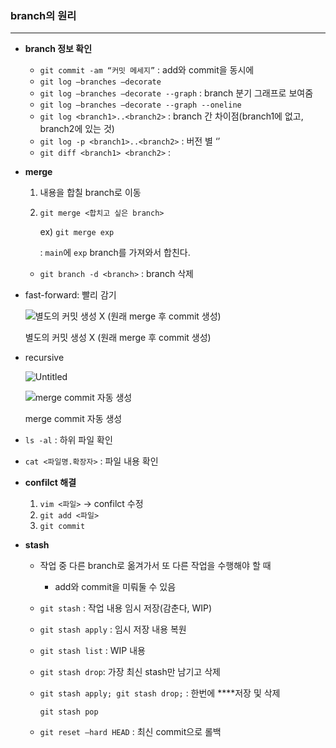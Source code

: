 ### branch의 원리

---

- **branch 정보 확인**
    - `git commit -am “커밋 메세지”` : add와 commit을 동시에
    - `git log —branches —decorate`
    - `git log —branches —decorate --graph` : branch 분기 그래프로 보여줌
    - `git log —branches —decorate --graph --oneline`
    - `git log <branch1>..<branch2>` : branch 간 차이점(branch1에 없고, branch2에 있는 것)
    - `git log -p <branch1>..<branch2>` : 버전 별 ‘’
    - `git diff <branch1> <branch2>` :

- **merge**
    1. 내용을 합칠 branch로 이동
    2. `git merge <합치고 싶은 branch>`
        
        ex) `git merge exp`
        
        : `main`에 `exp` branch를 가져와서 합친다.
        
    - `git branch -d <branch>` : branch 삭제

- fast-forward: 빨리 감기
    
    ![별도의 커밋 생성 X (원래 merge 후 commit 생성)](https://s3-us-west-2.amazonaws.com/secure.notion-static.com/5f576a79-8ef1-4f08-8efa-86befe84f7fb/Untitled.png)
    
    별도의 커밋 생성 X (원래 merge 후 commit 생성)
    
- recursive
    
    ![Untitled](https://s3-us-west-2.amazonaws.com/secure.notion-static.com/28f993c7-6bfe-44a0-9d7c-28de2ad0bc65/Untitled.png)
    
    ![merge commit 자동 생성](https://s3-us-west-2.amazonaws.com/secure.notion-static.com/fa7f68d9-8c54-47ad-a57c-505856f28802/Untitled.png)
    
    merge commit 자동 생성
    
- `ls -al` : 하위 파일 확인
- `cat <파일명.확장자>` : 파일 내용 확인
    
    
- **confilct 해결**
    1. `vim <파일>` → confilct 수정
    2. `git add <파일>`
    3. `git commit`
    
- **stash**
    - 작업 중 다른 branch로 옮겨가서 또 다른 작업을 수행해야 할 때
        - add와 commit을 미뤄둘 수 있음
    - `git stash` : 작업 내용 임시 저장(감춘다, WIP)
    - `git stash apply` : 임시 저장 내용 복원
    - `git stash list` : WIP 내용
    - `git stash drop`: 가장 최신 stash만 남기고 삭제
    - `git stash apply; git stash drop;` : 한번에 ****저장 및 삭제
        
        `git stash pop` 
        
    - `git reset —hard HEAD` : 최신 commit으로 롤백